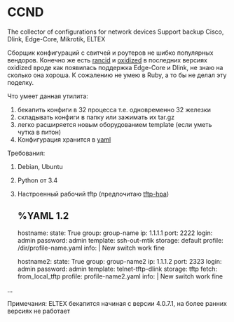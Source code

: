 # CCND
The collector of configurations for network devices
Support backup Cisco, Dlink, Edge-Core, Mikrotik, ELTEX

Cборщик конфигураций с свитчей и роутеров не шибко популярных вендоров.
Конечно же есть [rancid](https://www.shrubbery.net/rancid/) и [oxidized](https://github.com/ytti/oxidized) в последних версиях oxidized вроде как появилась поддержка Edge-Core и Dlink, не знаю на сколько она хороша. К сожалению не умею в Ruby, а то бы не делал эту поделку.

Что умеет данная утилита: 
1. бекапить конфиги в 32 процесса т.е. одновременно 32 железки
2. складывать конфиги в папку или зажимать их tar.gz
3. легко расширяется новым оборудованием template (если уметь чутка в питон)
4. Конфигурация хранится в [yaml](https://ru.wikipedia.org/wiki/YAML)

Требования:
1. Debian, Ubuntu
2. Python от 3.4
3. Настроенный рабочий tftp (предпочитаю [tftp-hpa](http://hh-pc.blogspot.com/2017/11/tftp-ubuntu.html))

    
    %YAML 1.2
    ---
    hostname:
      state: True
      group: group-name
      ip: 1.1.1.1
      port: 2222
      login: admin
      password: admin
      template: ssh-out-mtik
      storage: default
      profile: /dir/profile-name.yaml
      info: |
        New switch
        work fine
      
      
    hostname2:
      state: True
      group: group-name2
      ip: 1.1.1.2
      port: 2323
      login: admin
      password: admin
      template: telnet-tftp-dlink
      storage: tftp
      fetch: from_local_tftp
      profile: profile-name2.yaml
      info: |
        New switch
        work fine
      
      
...

Примечания: ELTEX бекапится начиная с версии 4.0.7.1, на более ранних версиях не работает